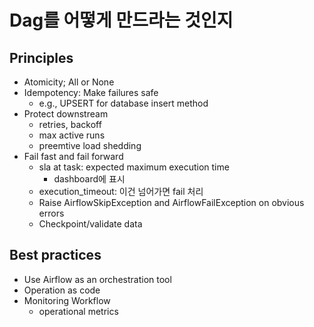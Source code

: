 # Dag를 어떻게 만드라는 것인지

## Principles
* Atomicity; All or None
* Idempotency: Make failures safe
  - e.g., UPSERT for database insert method
* Protect downstream
  - retries, backoff
  - max active runs
  - preemtive load shedding
* Fail fast and fail forward
  - sla at task: expected maximum execution time
     - dashboard에 표시
  - execution_timeout: 이건 넘어가면 fail 처리
  - Raise AirflowSkipException and AirflowFailException on obvious errors
  - Checkpoint/validate data

## Best practices
* Use Airflow as an orchestration tool
* Operation as code
* Monitoring Workflow
  - operational metrics

